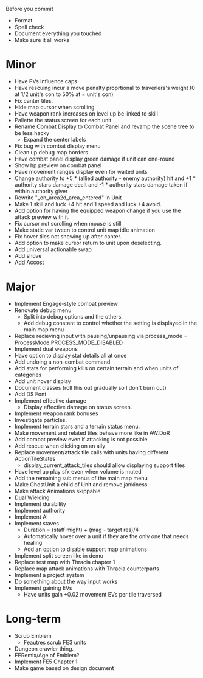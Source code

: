 Before you commit
* Format
* Spell check
* Document everything you touched
* Make sure it all works

# Minor
* Have PVs influence caps
* Have rescuing incur a move penalty proprtional to traverlers's weight (0 at 1/2 unit's con to 50% at = unit's con)
* Fix canter tiles.
* Hide map cursor when scrolling
* Have weapon rank increases on level up be linked to skill
* Pallette the status screen for each unit
* Rename Combat Display to Combat Panel and revamp the scene tree to be less hacky
	* Expand the center labels
* Fix bug with combat display menu
* Clean up debug map borders
* Have combat panel display green damage if unit can one-round
* Show hp preview on combat panel
* Have movement ranges display even for waited units
* Change authority to +5 * (allied authority - enemy authority) hit and
+1 * authority stars damage dealt and -1 * authority stars damage taken if within authority giver
* Rewrite "_on_area2d_area_entered" in Unit
* Make 1 skill and luck +4 hit and 1 speed and luck +4 avoid.
* Add option for having the equipped weapon change if you use the attack preview with it.
* Fix cursor not scrolling when mouse is still
* Make static var tween to control unit map idle animation
* Fix hover tiles not showing up after canter.
* Add option to make cursor return to unit upon deselecting.
* Add universal actionable swap
* Add shove
* Add Accost

# Major
* Implement Engage-style combat preview
* Renovate debug menu
	* Split into debug options and the others.
	* Add debug constant to control whether the setting is displayed in the main map menu
* Replace recieving input with pausing/unpausing via process_mode = ProcessMode.PROCESS_MODE_DISABLED
* Implement dual weapons
* Have option to display stat details all at once
* Add undoing a non-combat command
* Add stats for performing kills on certain terrain and when units of categories
* Add unit hover display
* Document classes (roll this out gradually so I don't burn out)
* Add DS Font
* Implement effective damage
	* Display effective damage on status screen.
* Implement weapon rank bonuses
* Investigate particles.
* Implement terrain stars and a terrain status menu.
* Make movement and related tiles behave more like in AW:DoR
* Add combat preview even if attacking is not possible
* Add rescue when clicking on an ally
* Replace movement/attack tile calls with units having different ActionTileStates
	* display_current_attack_tiles should allow displaying support tiles
* Have level up play sfx even when volume is muted
* Add the remaining sub menus of the main map menu
* Make GhostUnit a child of Unit and remove jankiness
* Make attack Animations skippable
* Dual Wielding
* Implement durability
* Implement authority
* Implement AI
* Implement staves
	* Duration = (staff might) + (mag - target res)/4
	* Automatically hover over a unit if they are the only one that needs healing
	* Add an option to disable support map animations
* Implement split screen like in demo
* Replace test map with Thracia chapter 1
* Replace map attack animations with Thracia counterparts
* Implement a project system
* Do something about the way input works
* Implement gaining EVs
	* Have units gain +0.02 movement EVs per tile traversed

# Long-term
* Scrub Emblem
	* Feautres scrub FE3 units
* Dungeon crawler thing.
* FERemix/Age of Emblem?
* Implement FE5 Chapter 1
* Make game based on design document
